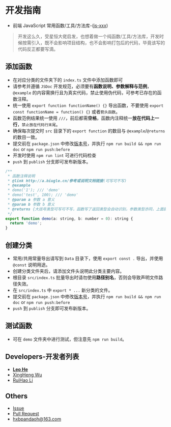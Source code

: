 # 开发指南

* 前端 JavaScript 常用函数/工具/方法库-([js-xxx](https://github.com/pandaoh/js-xxx))

> 开发这么久，受星恒大佬启发，也想着做一个纯函数/工具/方法库，开发时候按需引入，既不会影响项目结构，也不会影响打包后的代码，毕竟该写的代码反正都要写滴。

## 添加函数

* 在对应分类的文件夹下的 `index.ts` 文件中添加函数即可
* 请参考并遵循 `JSDoc` 开发规范，必须要有**函数说明、参数解释与范例**，`@example` 的内容需换行且为真实代码，禁止使用伪代码，可参考已存在的函数注释。
* 统一使用 `export function functionName() {}` 导出函数，不要使用 `export const functionName = function() {}` 或者`箭头函数`。
* 函数范例结果统一使用 ` /// `，前后都需**空格**，函数内注释统一**放在代码上一行**，`禁止放在代码行末尾`。
* 确保每次提交时 `src` 目录下的 `export function` 的数目与 `@example`/`@returns` 的数目一致。
* 提交前在 `package.json` 中修改[版本号](https://web-docs.biugle.cn/#/git/?id=tags)，并执行 `npm run build && npm run doc` or `npm run push:before`
* 开发时使用 `npm run lint` 可进行代码检查
* `push` 到 `publish` 分支即可发布新版本。

```javascript
/**
 * 函数注释说明
 * @link http://a.biugle.cn/参考或说明文档链接(可写可不写)
 * @example
 * demo('1'); /// 'demo'
 * demo('test', 100); /// 'demo'
 * @param a 参数 a 意义
 * @param b 参数 b 意义
 * @returns {大括号类型可写可不写，函数写了返回类型会自动识别，参数类型亦同，上面就没写。}
 */
export function demo(a: string, b: number = 0): string {
  return 'demo';
}
```

## 创建分类

* 常用/共用常量导出请写到 `Data` 目录下，使用 `export const .` 导出，并使用 `@const` 说明用途。
* 创建分类文件夹后，请添加文件头说明此分类主要内容。
* 根目录 `src/index.ts` 批量导出时请勿使用**路径别名**，否则会导致声明文件路径失效。
* 在 `src/index.ts` 中 `export * ...` 新分类的文件。
* 提交前在 `package.json` 中修改[版本号](https://web-docs.biugle.cn/#/git/?id=tags)，并执行 `npm run build && npm run doc` or `npm run push:before`
* `push` 到 `publish` 分支即可发布新版本。

## 测试函数

* 可在 `demo` 文件夹中进行测试，但注意先 `npm run build`。

## Developers-开发者列表

* [**Leo He**](https://github.com/pandaoh/)
* [XingHeng Wu](https://github.com/wxingheng/)
* [RuiHao Li](https://github.com/wxingheng/)

## Others

* [Issue](https://github.com/pandaoh/js-xxx/issues)
* [Pull Request](https://github.com/pandaoh/js-xxx/pulls)
* [hxbpandaoh@163.com](mailto:hxbpandaoh@163.com)
